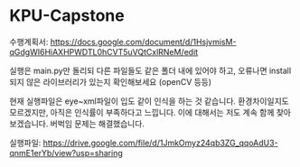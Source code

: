 # KPU-Capstone

수행계획서: https://docs.google.com/document/d/1HsjvmisM-qGdgWI6HiAXHPWDTL0hCVT5uVQtCxlRNeM/edit

실행은 main.py만 돌리되 다른 파일들도 같은 폴더 내에 있어야 하고, 오류나면 install 되지 않은 라이브러리가 있는지 확인해보세요 (openCV 등등)



현재 실행파일은 eye~xml파일이 입도 같이 인식을 하는 것 같습니다.
환경차이일지도 모르겠지만, 아직은 인식률이 부족하다고 느낍니다. 이에 대해서는 저도 계속 함께 찾아보겠습니다.
버벅임 문제는 해결했습니다. 

실행파일: https://drive.google.com/file/d/1JmkOmyz24qb3ZG_qqoAdU3-qnmE1erYb/view?usp=sharing

